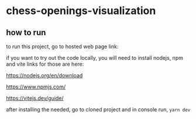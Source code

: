 # chess-openings-visualization

## how to run

to run this project, go to hosted web page link: 

if you want to try out the code locally, you will need to install nodejs, npm and vite
links for those are here:

https://nodejs.org/en/download

https://www.npmjs.com/

https://vitejs.dev/guide/

after installing the needed, go to cloned project and in console run, `yarn dev`
